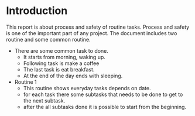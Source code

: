 # Introduction

This report is about process and safety of routine tasks. Process and safety is one of the important part of any project.
The document includes two routine and some common routine.
+ There are some common task to done.
  + It starts from morning, waking up.
  + Following task is make a coffee
  + The last task is eat breakfast.
  + At the end of the day ends with sleeping.
+ Routine 1
  + This routine shows everyday tasks depends on date.
  + for each task there some subtasks that needs to be done to get to the next subtask.
  + after the all subtasks done it is possible to start from the beginning.
